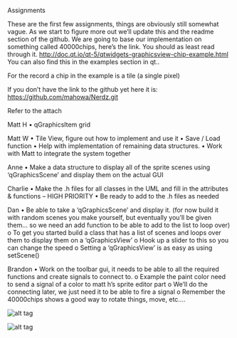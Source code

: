 Assignments 

These are the first few assignments, things are obviously still somewhat vague. As we start to figure more out we’ll update this and the readme section of the github. We are going to base our implementation on something called 40000chips, here’s the link. You should as least read through it. http://doc.qt.io/qt-5/qtwidgets-graphicsview-chip-example.html
You can also find this in the examples section in qt..

For the record a chip in the example is a tile (a single pixel)

If you don’t have the link to the github yet here it is:
https://github.com/mahowa/Nerdz.git

Refer to the attach

Matt H
•	qGraphicsItem grid

Matt W
•	Tile View, figure out how to implement and use it
•	Save / Load function
•	Help with implementation of remaining data structures.
•	Work with Matt to integrate the system together

Anne
•	Make a data structure to display all of the sprite scenes using ‘qGraphicsScene’ and display them on the actual GUI

Charlie
•	Make the .h files for all classes in the UML and fill in the attributes & functions – HIGH PRIORITY
•	Be ready to add to the .h files as needed 

Dan
•	Be able to take a ‘qGraphicsScene’ and display it. (for now build it with random scenes you make yourself, but eventually you’ll be given them… so we need an  add function to be able to add to the list to loop over)
o	To get you started build a class that has a list of scenes and loops over them to display them on a ‘qGraphicsView’
o	Hook up a slider to this so you can change the speed
o	Setting a ‘qGraphicsView’ is as easy as using setScene()

Brandon
•	Work on the toolbar gui, it needs to be able to all the required functions and create signals to connect to.
o	Example the paint color need to send a signal of a color to matt h’s sprite editor part
o	We’ll do the connecting later, we just need it to be able to fire a signal
o	Remember the 40000chips shows a good way to rotate things, move, etc….


![alt tag](https://cloud.githubusercontent.com/assets/10621646/10986702/9c5a3c96-83e9-11e5-88e4-2b83f47a0ff7.png)

![alt tag](https://cloud.githubusercontent.com/assets/10621646/10986708/a62c0178-83e9-11e5-82bd-e6b43c348bfa.jpg)



